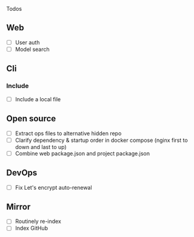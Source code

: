 Todos

## Web
- [ ] User auth
- [ ] Model search

## Cli

### Include
- [ ] Include a local file

## Open source
- [ ] Extract ops files to alternative hidden repo
- [ ] Clarify dependency & startup order in docker compose (nginx first to down and last to up)
- [ ] Combine web package.json and project package.json

## DevOps
- [ ] Fix Let's encrypt auto-renewal

## Mirror
- [ ] Routinely re-index
- [ ] Index GitHub
